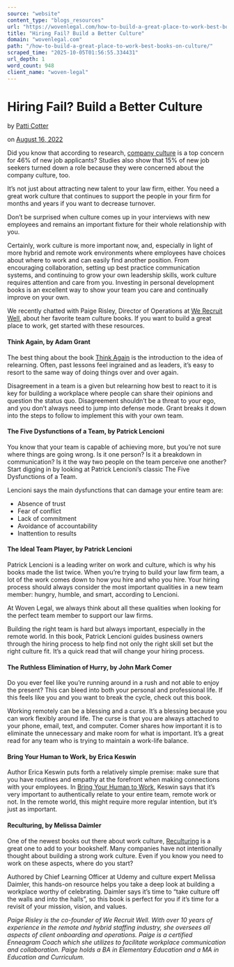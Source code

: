 ```yaml
---
source: "website"
content_type: "blogs_resources"
url: "https://wovenlegal.com/how-to-build-a-great-place-to-work-best-books-on-culture/"
title: "Hiring Fail? Build a Better Culture"
domain: "wovenlegal.com"
path: "/how-to-build-a-great-place-to-work-best-books-on-culture/"
scraped_time: "2025-10-05T01:56:55.334431"
url_depth: 1
word_count: 948
client_name: "woven-legal"
---
```


# Hiring Fail? Build a Better Culture

by [Patti Cotter](https://wovenlegal.com/author/patti-cotter/)

on [August 16, 2022](https://wovenlegal.com/2022/08/16/)

Did you know that according to research, [company culture](https://teamstage.io/company-culture-statistics/#:~:text=Company%20culture%20is%20an%20important,companies%20with%20a%20bad%20reputation.) is a top concern for 46% of new job applicants? Studies also show that 15% of new job seekers turned down a role because they were concerned about the company culture, too.

It’s not just about attracting new talent to your law firm, either. You need a great work culture that continues to support the people in your firm for months and years if you want to decrease turnover.

Don’t be surprised when culture comes up in your interviews with new employees and remains an important fixture for their whole relationship with you.

Certainly, work culture is more important now, and, especially in light of more hybrid and remote work environments where employees have choices about where to work and can easily find another position. From encouraging collaboration, setting up best practice communication systems, and continuing to grow your own leadership skills, work culture requires attention and care from you. Investing in personal development books is an excellent way to show your team you care and continually improve on your own.

We recently chatted with Paige Risley, Director of Operations at [We Recruit Well](https://werecruitwell.com/home), about her favorite team culture books. If you want to build a great place to work, get started with these resources.

#### Think Again, by Adam Grant

The best thing about the book [Think Again](https://www.amazon.com/dp/B08H177WQP/ref=dp-kindle-redirect?_encoding=UTF8&btkr=1) is the introduction to the idea of relearning. Often, past lessons feel ingrained and as leaders, it’s easy to resort to the same way of doing things over and over again.

Disagreement in a team is a given but relearning how best to react to it is key for building a workplace where people can share their opinions and question the status quo. Disagreement shouldn’t be a threat to your ego, and you don’t always need to jump into defense mode. Grant breaks it down into the steps to follow to implement this with your own team.

#### The Five Dysfunctions of a Team, by Patrick Lencioni

You know that your team is capable of achieving more, but you’re not sure where things are going wrong. Is it one person? Is it a breakdown in communication? Is it the way two people on the team perceive one another? Start digging in by looking at Patrick Lencioni’s classic The Five Dysfunctions of a Team.

Lencioni says the main dysfunctions that can damage your entire team are:

*   Absence of trust
*   Fear of conflict
*   Lack of commitment
*   Avoidance of accountability
*   Inattention to results

#### The Ideal Team Player, by Patrick Lencioni

Patrick Lencioni is a leading writer on work and culture, which is why his books made the list twice. When you’re trying to build your law firm team, a lot of the work comes down to how you hire and who you hire. Your hiring process should always consider the most important qualities in a new team member: hungry, humble, and smart, according to Lencioni.

At Woven Legal, we always think about all these qualities when looking for the perfect team member to support our law firms.

Building the right team is hard but always important, especially in the remote world. In this book, Patrick Lencioni guides business owners through the hiring process to help find not only the right skill set but the right culture fit. It’s a quick read that will change your hiring process.

#### The Ruthless Elimination of Hurry, by John Mark Comer

Do you ever feel like you’re running around in a rush and not able to enjoy the present? This can bleed into both your personal and professional life. If this feels like you and you want to break the cycle, check out this book.  

Working remotely can be a blessing and a curse. It’s a blessing because you can work flexibly around life. The curse is that you are always attached to your phone, email, text, and computer. Comer shares how important it is to eliminate the unnecessary and make room for what is important. It’s a great read for any team who is trying to maintain a work-life balance.

#### Bring Your Human to Work, by Erica Keswin

Author Erica Keswin puts forth a relatively simple premise: make sure that you have routines and empathy at the forefront when making connections with your employees. In [Bring Your Human to Work](https://www.amazon.com/dp/B079ZSGLPY/ref=dp-kindle-redirect?_encoding=UTF8&btkr=1), Keswin says that it’s very important to authentically relate to your entire team, remote work or not. In the remote world, this might require more regular intention, but it’s just as important.

#### Reculturing, by Melissa Daimler

One of the newest books out there about work culture, [Reculturing](https://www.amazon.com/ReCulturing-Company-Culture-Connect-Strategy-ebook/dp/B09MV675FH/ref=sr_1_1?crid=EZSG9JKLZHA1&keywords=reculturing&qid=1660084713&s=digital-text&sprefix=reculturing%2Cdigital-text%2C128&sr=1-1) is a great one to add to your bookshelf. Many companies have not intentionally thought about building a strong work culture. Even if you know you need to work on these aspects, where do you start?

Authored by Chief Learning Officer at Udemy and culture expert Melissa Daimler, this hands-on resource helps you take a deep look at building a workplace worthy of celebrating. Daimler says it’s time to “take culture off the walls and into the halls”, so this book is perfect for you if it’s time for a revisit of your mission, vision, and values.

_Paige Risley_ _is the co-founder of We Recruit Well. With over 10 years of experience in the remote and hybrid staffing industry, she oversees all aspects of client onboarding and operations. Paige is a certified Enneagram Coach which she utilizes to facilitate workplace communication and collaboration. Paige holds a BA in Elementary Education and a MA in Education and Curriculum._